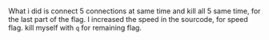 ###
What i did is connect 5 connections at same time and kill all 5 same time, for the last part of the flag.
I increased the speed in the sourcode, for speed flag.
kill myself with `q` for remaining flag.


